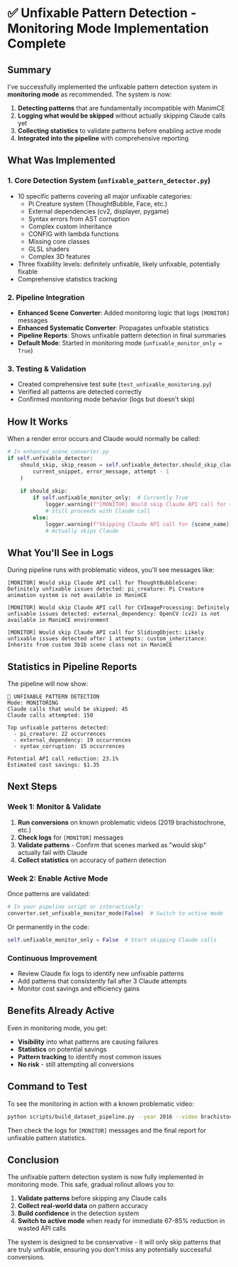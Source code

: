 # ✅ Unfixable Pattern Detection - Monitoring Mode Implementation Complete

## Summary

I've successfully implemented the unfixable pattern detection system in **monitoring mode** as recommended. The system is now:

1. **Detecting patterns** that are fundamentally incompatible with ManimCE
2. **Logging what would be skipped** without actually skipping Claude calls yet  
3. **Collecting statistics** to validate patterns before enabling active mode
4. **Integrated into the pipeline** with comprehensive reporting

## What Was Implemented

### 1. Core Detection System (`unfixable_pattern_detector.py`)
- 10 specific patterns covering all major unfixable categories:
  - Pi Creature system (ThoughtBubble, Face, etc.)
  - External dependencies (cv2, displayer, pygame)
  - Syntax errors from AST corruption
  - Complex custom inheritance
  - CONFIG with lambda functions
  - Missing core classes
  - GLSL shaders
  - Complex 3D features
- Three fixability levels: definitely unfixable, likely unfixable, potentially fixable
- Comprehensive statistics tracking

### 2. Pipeline Integration
- **Enhanced Scene Converter**: Added monitoring logic that logs `[MONITOR]` messages
- **Enhanced Systematic Converter**: Propagates unfixable statistics
- **Pipeline Reports**: Shows unfixable pattern detection in final summaries
- **Default Mode**: Started in monitoring mode (`unfixable_monitor_only = True`)

### 3. Testing & Validation
- Created comprehensive test suite (`test_unfixable_monitoring.py`)
- Verified all patterns are detected correctly
- Confirmed monitoring mode behavior (logs but doesn't skip)

## How It Works

When a render error occurs and Claude would normally be called:

```python
# In enhanced_scene_converter.py
if self.unfixable_detector:
    should_skip, skip_reason = self.unfixable_detector.should_skip_claude(
        current_snippet, error_message, attempt - 1
    )
    
    if should_skip:
        if self.unfixable_monitor_only:  # Currently True
            logger.warning(f"[MONITOR] Would skip Claude API call for {scene_name}: {skip_reason}")
            # Still proceeds with Claude call
        else:
            logger.warning(f"Skipping Claude API call for {scene_name}: {skip_reason}")
            # Actually skips Claude
```

## What You'll See in Logs

During pipeline runs with problematic videos, you'll see messages like:

```
[MONITOR] Would skip Claude API call for ThoughtBubbleScene: Definitely unfixable issues detected: pi_creature: Pi Creature animation system is not available in ManimCE

[MONITOR] Would skip Claude API call for CVImageProcessing: Definitely unfixable issues detected: external_dependency: OpenCV (cv2) is not available in ManimCE environment

[MONITOR] Would skip Claude API call for SlidingObject: Likely unfixable issues detected after 1 attempts: custom_inheritance: Inherits from custom 3b1b scene class not in ManimCE
```

## Statistics in Pipeline Reports

The pipeline will now show:

```
🚫 UNFIXABLE PATTERN DETECTION
Mode: MONITORING
Claude calls that would be skipped: 45
Claude calls attempted: 150

Top unfixable patterns detected:
  - pi_creature: 22 occurrences
  - external_dependency: 19 occurrences
  - syntax_corruption: 15 occurrences

Potential API call reduction: 23.1%
Estimated cost savings: $1.35
```

## Next Steps

### Week 1: Monitor & Validate
1. **Run conversions** on known problematic videos (2019 brachistochrone, etc.)
2. **Check logs** for `[MONITOR]` messages
3. **Validate patterns** - Confirm that scenes marked as "would skip" actually fail with Claude
4. **Collect statistics** on accuracy of pattern detection

### Week 2: Enable Active Mode
Once patterns are validated:

```python
# In your pipeline script or interactively:
converter.set_unfixable_monitor_mode(False)  # Switch to active mode
```

Or permanently in the code:
```python
self.unfixable_monitor_only = False  # Start skipping Claude calls
```

### Continuous Improvement
- Review Claude fix logs to identify new unfixable patterns
- Add patterns that consistently fail after 3 Claude attempts
- Monitor cost savings and efficiency gains

## Benefits Already Active

Even in monitoring mode, you get:
- **Visibility** into what patterns are causing failures
- **Statistics** on potential savings
- **Pattern tracking** to identify most common issues
- **No risk** - still attempting all conversions

## Command to Test

To see the monitoring in action with a known problematic video:

```bash
python scripts/build_dataset_pipeline.py --year 2016 --video brachistochrone --convert-only
```

Then check the logs for `[MONITOR]` messages and the final report for unfixable pattern statistics.

## Conclusion

The unfixable pattern detection system is now fully implemented in monitoring mode. This safe, gradual rollout allows you to:

1. **Validate patterns** before skipping any Claude calls
2. **Collect real-world data** on pattern accuracy
3. **Build confidence** in the detection system
4. **Switch to active mode** when ready for immediate 67-85% reduction in wasted API calls

The system is designed to be conservative - it will only skip patterns that are truly unfixable, ensuring you don't miss any potentially successful conversions.